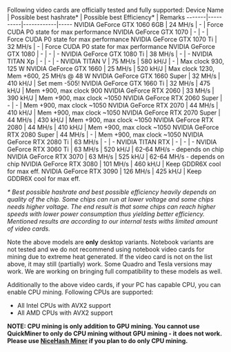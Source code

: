 Following video cards are officially tested and fully supported:
Device Name | Possible best hashrate* | Possible best Efficiency* | Remarks
-------|----------|------------|-----
NVIDIA GeForce GTX 1060 6GB | 24 MH/s | - | Force CUDA P0 state for max performance
NVIDIA GeForce GTX 1070 | - | - | Force CUDA P0 state for max performance
NVIDIA GeForce GTX 1070 Ti | 32 MH/s | - | Force CUDA P0 state for max performance
NVIDIA GeForce GTX 1080 | - | - | -
NVIDIA GeForce GTX 1080 Ti | 38 MH/s | - | -
NVIDIA TITAN Xp | - | - | -
NVIDIA TITAN V | 75 MH/s | 580 kH/J | - | Max clock 930, 125 W
NVIDIA GeForce GTX 1660 | 25 MH/s | 520 kH/J | Max clock 1230, Mem +600, 25 MH/s @ 48 W
NVIDIA GeForce GTX 1660 Super | 32 MH/s | 410 kH/J | Set mem -505!
NVIDIA GeForce GTX 1660 Ti | 32 MH/s | 475 kH/J | Mem +900, max clock 900
NVIDIA GeForce RTX 2060 | 33 MH/s | 390 kH/J | Mem +900, max clock ~1050
NVIDIA GeForce RTX 2060 Super | - | - | Mem +900, max clock ~1050
NVIDIA GeForce RTX 2070 | 44 MH/s | 410 kH/J | Mem +900, max clock ~1050
NVIDIA GeForce RTX 2070 Super | 44 MH/s | 430 kH/J | Mem +900, max clock ~1050
NVIDIA GeForce RTX 2080 | 44 MH/s | 410 kH/J | Mem +900, max clock ~1050
NVIDIA GeForce RTX 2080 Super | 44 MH/s | - | Mem +900, max clock ~1050
NVIDIA GeForce RTX 2080 Ti | 63 MH/s | - | -
NVIDIA TITAN RTX | - | - | -
NVIDIA GeForce RTX 3060 Ti | 63 MH/s | 520 kH/J | 62-64 MH/s - depends on chip
NVIDIA GeForce RTX 3070 | 63 MH/s | 525 kH/J | 62-64 MH/s - depends on chip
NVIDIA GeForce RTX 3080 | 101 MH/s | 460 kH/J | Keep GDDR6X cool for max eff.
NVIDIA GeForce RTX 3090 | 126 MH/s | 425 kH/J | Keep GDDR6X cool for max eff.

_* Best possible hashrate and best possible efficiency heavily depends on quality of the chip. Some chips can run at lower voltage and some chips needs higher voltage. The end result is that some chips can reach higher speeds with lower power consumption thus yielding better efficiency. Mentioned results are according to our internal tests withs limited amount of video cards._

Note the above models are **only** desktop variants. Notebook variants are not tested and we do not recommend using notebook video cards for mining due to extreme heat generated. If the video card is not on the list above, it may still (partially) work. Some Quadro and Tesla versions may work. We are working on bringing full compatibility to these models as well.

Additionally to the above video cards, if your PC has capable CPU, you can enable CPU mining. Following CPUs are supported:
* All Intel CPUs with AVX2 support
* All AMD CPUs with AVX2 support

**NOTE: CPU mining is only addition to GPU mining. You cannot use QuickMiner to only do CPU mining without GPU mining - it does not work. Please use [NiceHash Miner](https://github.com/nicehash/NiceHashMiner) if you plan to do only CPU mining.**